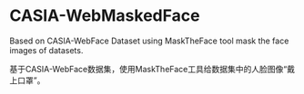 # CASIA-WebMaskedFace
Based on CASIA-WebFace Dataset using MaskTheFace tool mask the face images of datasets.

基于CASIA-WebFace数据集，使用MaskTheFace工具给数据集中的人脸图像“戴上口罩”。
